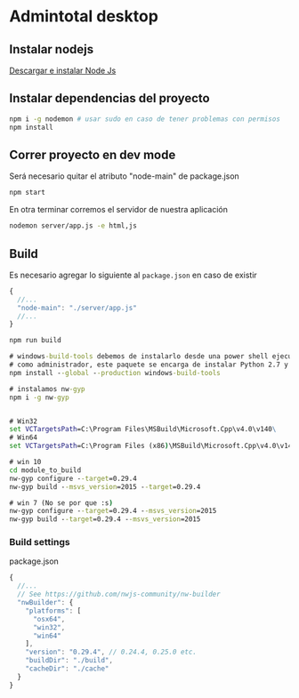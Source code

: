 # Admintotal desktop


## Instalar nodejs
[Descargar e instalar Node Js](https://nodejs.org/es/download/current/)

## Instalar dependencias del proyecto

```bash
npm i -g nodemon # usar sudo en caso de tener problemas con permisos
npm install
```

## Correr proyecto en dev mode

Será necesario quitar el atributo "node-main" de package.json

```bash
npm start
```
En otra terminar corremos el servidor de nuestra aplicación
```bash
nodemon server/app.js -e html,js
```

## Build
Es necesario agregar lo siguiente al ```package.json```  en caso de existir

```js
{
  //...
  "node-main": "./server/app.js"
  //...
}
```

```bash
npm run build
```

```bat
# windows-build-tools debemos de instalarlo desde una power shell ejecutada
# como administrador, este paquete se encarga de instalar Python 2.7 y MSBuild Tools
npm install --global --production windows-build-tools

# instalamos nw-gyp
npm i -g nw-gyp


# Win32
set VCTargetsPath=C:\Program Files\MSBuild\Microsoft.Cpp\v4.0\v140\
# Win64
set VCTargetsPath=C:\Program Files (x86)\MSBuild\Microsoft.Cpp\v4.0\v140\

# win 10
cd module_to_build
nw-gyp configure --target=0.29.4
nw-gyp build --msvs_version=2015 --target=0.29.4

# win 7 (No se por que :s)
nw-gyp configure --target=0.29.4 --msvs_version=2015
nw-gyp build --target=0.29.4 --msvs_version=2015
```

### Build settings

package.json

```js
{
  //...
  // See https://github.com/nwjs-community/nw-builder
  "nwBuilder": {
    "platforms": [
      "osx64",
      "win32",
      "win64"
    ],
    "version": "0.29.4", // 0.24.4, 0.25.0 etc.
    "buildDir": "./build",
    "cacheDir": "./cache"
  }
}
```
